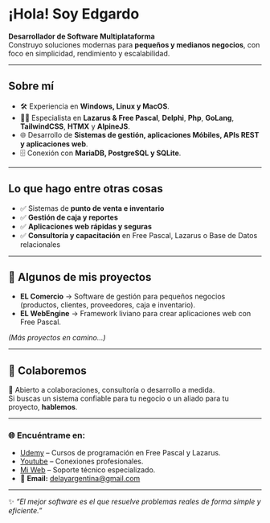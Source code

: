# ¡Hola! Soy Edgardo  

**Desarrollador de Software Multiplataforma**  
Construyo soluciones modernas para **pequeños y medianos negocios**, con foco en simplicidad, rendimiento y escalabilidad.  

---

## Sobre mí
- 🛠️ Experiencia en **Windows, Linux y MacOS**.  
- 🧑‍💻 Especialista en **Lazarus & Free Pascal**,  **Delphi**,  **Php**, **GoLang**, **TailwindCSS**,  **HTMX** y **AlpineJS**.  
- 🌐 Desarrollo de **Sistemas de gestión, aplicaciones Móbiles, APIs REST y aplicaciones web**.  
- 🗄️ Conexión con **MariaDB, PostgreSQL y SQLite**.  

---

## Lo que hago entre otras cosas
- ✅ Sistemas de **punto de venta e inventario**  
- ✅ **Gestión de caja y reportes**  
- ✅ **Aplicaciones web rápidas y seguras**  
- ✅ **Consultoría y capacitación** en Free Pascal, Lazarus o Base de Datos relacionales  

---

## 📌 Algunos de mis proyectos
- **EL Comercio** → Software de gestión para pequeños negocios (productos, clientes, proveedores, caja e inventario).  
- **EL WebEngine** → Framework liviano para crear aplicaciones web con Free Pascal.  

*(Más proyectos en camino…)*

---

## 🤝 Colaboremos
📩 Abierto a colaboraciones, consultoría o desarrollo a medida.  
Si buscas un sistema confiable para tu negocio o un aliado para tu proyecto, **hablemos**.  

---

### 🌐 Encuéntrame en:
- [Udemy](https://www.udemy.com/) – Cursos de programación en Free Pascal y Lazarus.  
- [Youtube](https://www.youtube.com/@edgardomlopez) – Conexiones profesionales.  
- [Mi Web](https://elserviciotecnico.ddns.net/) – Soporte técnico especializado.
- 📧 **Email:** delayargentina@gmail.com  

---
✨ _“El mejor software es el que resuelve problemas reales de forma simple y eficiente.”_


